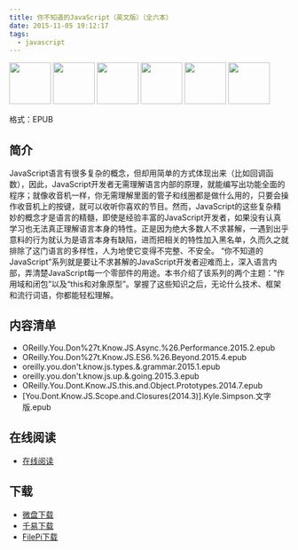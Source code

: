 ```yaml
---
title: 你不知道的JavaScript（英文版）（全六本）
date: 2015-11-05 19:12:17
tags:
  - javascript
---
```


<a href="http://shop.oreilly.com/product/0636920039303.do"><img src="https://github.com/getify/You-Dont-Know-JS/raw/master/up %26 going/cover.jpg" width="75"></a> <a href="http://shop.oreilly.com/product/0636920026327.do"><img src="https://github.com/getify/You-Dont-Know-JS/raw/master/scope %26 closures/cover.jpg" width="75"></a> <a href="http://shop.oreilly.com/product/0636920033738.do"><img src="https://github.com/getify/You-Dont-Know-JS/raw/master/this %26 object prototypes/cover.jpg" width="75"></a> <a href="http://shop.oreilly.com/product/0636920033745.do"><img src="https://github.com/getify/You-Dont-Know-JS/raw/master/types %26 grammar/cover.jpg" width="75"></a> <a href="http://shop.oreilly.com/product/0636920033752.do"><img src="https://github.com/getify/You-Dont-Know-JS/raw/master/async %26 performance/cover.jpg" width="75"></a> <a href="http://shop.oreilly.com/product/0636920033769.do"><img src="https://github.com/getify/You-Dont-Know-JS/raw/master/es6 %26 beyond/cover.jpg" width="75"></a>

格式：EPUB

<!--more-->

## 简介 ##

JavaScript语言有很多复杂的概念，但却用简单的方式体现出来（比如回调函数），因此，JavaScript开发者无需理解语言内部的原理，就能编写出功能全面的程序；就像收音机一样，你无需理解里面的管子和线圈都是做什么用的，只要会操作收音机上的按键，就可以收听你喜欢的节目。然而，JavaScript的这些复杂精妙的概念才是语言的精髓，即使是经验丰富的JavaScript开发者，如果没有认真学习也无法真正理解语言本身的特性。正是因为绝大多数人不求甚解，一遇到出乎意料的行为就认为是语言本身有缺陷，进而把相关的特性加入黑名单，久而久之就排除了这门语言的多样性，人为地使它变得不完整、不安全。
“你不知道的JavaScript”系列就是要让不求甚解的JavaScript开发者迎难而上，深入语言内部，弄清楚JavaScript每一个零部件的用途。本书介绍了该系列的两个主题：“作用域和闭包”以及“this和对象原型”。掌握了这些知识之后，无论什么技术、框架和流行词语，你都能轻松理解。

## 内容清单 ##

+ OReilly.You.Don%27t.Know.JS.Async.%26.Performance.2015.2.epub
+ OReilly.You.Don%27t.Know.JS.ES6.%26.Beyond.2015.4.epub
+ oreilly.you.don't.know.js.types.&.grammar.2015.1.epub
+ oreilly.you.don't.know.js.up.&.going.2015.3.epub
+ OReilly.You.Dont.Know.JS.this.and.Object.Prototypes.2014.7.epub
+ [You.Dont.Know.JS.Scope.and.Closures(2014.3)].Kyle.Simpson.文字版.epub

## 在线阅读 ##

+ [在线阅读](https://github.com/getify/You-Dont-Know-JS)

## 下载 ##

+ [微盘下载](http://vdisk.weibo.com/s/aADaW4YRETvXd)
+ [千易下载](http://1000eb.com/1hmbl)
+ [FilePi下载](http://filepi.com/i/cipHxMD)
